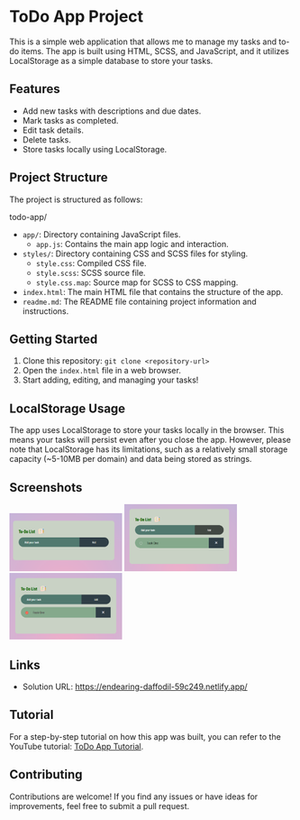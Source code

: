 # ToDo App Project

This is a simple web application that allows me to manage my tasks and to-do items. The app is built using HTML, SCSS, and JavaScript, and it utilizes LocalStorage as a simple database to store your tasks.

## Features

- Add new tasks with descriptions and due dates.
- Mark tasks as completed.
- Edit task details.
- Delete tasks.
- Store tasks locally using LocalStorage.

## Project Structure

The project is structured as follows:

todo-app/

- `app/`: Directory containing JavaScript files.
  - `app.js`: Contains the main app logic and interaction.
- `styles/`: Directory containing CSS and SCSS files for styling.
  - `style.css`: Compiled CSS file.
  - `style.scss`: SCSS source file.
  - `style.css.map`: Source map for SCSS to CSS mapping.
- `index.html`: The main HTML file that contains the structure of the app.
- `readme.md`: The README file containing project information and instructions.

## Getting Started

1. Clone this repository: `git clone <repository-url>`
2. Open the `index.html` file in a web browser.
3. Start adding, editing, and managing your tasks!

## LocalStorage Usage

The app uses LocalStorage to store your tasks locally in the browser. This means your tasks will persist even after you close the app. However, please note that LocalStorage has its limitations, such as a relatively small storage capacity (~5-10MB per domain) and data being stored as strings.

## Screenshots

<img src="image.png" alt="To do app" width="200"/>
<img src="image-1.png" alt="To do app with task" width="200"/>
<img src="image-2.png" alt="To do app with task mark as completed" width="200"/>

## Links

- Solution URL: https://endearing-daffodil-59c249.netlify.app/

## Tutorial

For a step-by-step tutorial on how this app was built, you can refer to the YouTube tutorial: [ToDo App Tutorial](https://www.youtube.com/watch?v=G0jO8kUrg-I&t=8s).

## Contributing

Contributions are welcome! If you find any issues or have ideas for improvements, feel free to submit a pull request.
